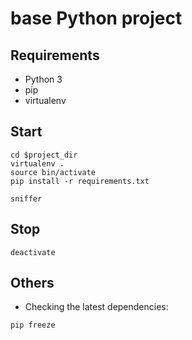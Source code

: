 # base Python project


## Requirements
* Python 3
* pip
* virtualenv

## Start

```
cd $project_dir
virtualenv .
source bin/activate
pip install -r requirements.txt

sniffer
```

## Stop

```
deactivate
```

## Others

* Checking the latest dependencies:

```
pip freeze
```
